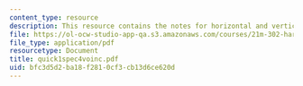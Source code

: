 ```yaml
---
content_type: resource
description: This resource contains the notes for horizontal and vertical successions.
file: https://ol-ocw-studio-app-qa.s3.amazonaws.com/courses/21m-302-harmony-and-counterpoint-ii-spring-2005/bfc3d5d2ba18f2810cf3cb13d6ce620d_quick1spec4voinc.pdf
file_type: application/pdf
resourcetype: Document
title: quick1spec4voinc.pdf
uid: bfc3d5d2-ba18-f281-0cf3-cb13d6ce620d
---
```

